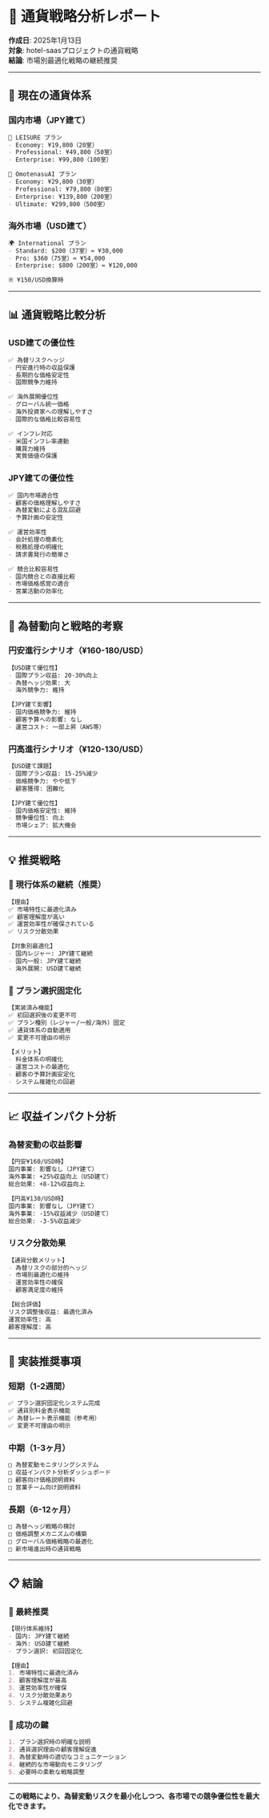 # 💱 通貨戦略分析レポート

**作成日**: 2025年1月13日  
**対象**: hotel-saasプロジェクトの通貨戦略  
**結論**: 市場別最適化戦略の継続推奨

---

## 🎯 **現在の通貨体系**

### **国内市場（JPY建て）**
```markdown
🏨 LEISURE プラン
- Economy: ¥19,800（20室）
- Professional: ¥49,800（50室）
- Enterprise: ¥99,800（100室）

🏢 OmotenasuAI プラン
- Economy: ¥29,800（30室）
- Professional: ¥79,800（80室）
- Enterprise: ¥139,800（200室）
- Ultimate: ¥299,800（500室）
```

### **海外市場（USD建て）**
```markdown
🌍 International プラン
- Standard: $200（37室）≈ ¥30,000
- Pro: $360（75室）≈ ¥54,000
- Enterprise: $800（200室）≈ ¥120,000

※ ¥150/USD換算時
```

---

## 📊 **通貨戦略比較分析**

### **USD建ての優位性**
```markdown
✅ 為替リスクヘッジ
- 円安進行時の収益保護
- 長期的な価格安定性
- 国際競争力維持

✅ 海外展開優位性
- グローバル統一価格
- 海外投資家への理解しやすさ
- 国際的な価格比較容易性

✅ インフレ対応
- 米国インフレ率連動
- 購買力維持
- 実質価値の保護
```

### **JPY建ての優位性**
```markdown
✅ 国内市場適合性
- 顧客の価格理解しやすさ
- 為替変動による混乱回避
- 予算計画の安定性

✅ 運営効率性
- 会計処理の簡素化
- 税務処理の明確化
- 請求書発行の簡単さ

✅ 競合比較容易性
- 国内競合との直接比較
- 市場価格感覚の適合
- 営業活動の効率化
```

---

## 🔮 **為替動向と戦略的考察**

### **円安進行シナリオ（¥160-180/USD）**
```markdown
【USD建て優位性】
- 国際プラン収益: 20-30%向上
- 為替ヘッジ効果: 大
- 海外競争力: 維持

【JPY建て影響】
- 国内価格競争力: 維持
- 顧客予算への影響: なし
- 運営コスト: 一部上昇（AWS等）
```

### **円高進行シナリオ（¥120-130/USD）**
```markdown
【USD建て課題】
- 国際プラン収益: 15-25%減少
- 価格競争力: やや低下
- 顧客獲得: 困難化

【JPY建て優位性】
- 国内価格安定性: 維持
- 競争優位性: 向上
- 市場シェア: 拡大機会
```

---

## 💡 **推奨戦略**

### **🎯 現行体系の継続（推奨）**
```markdown
【理由】
✅ 市場特性に最適化済み
✅ 顧客理解度が高い
✅ 運営効率性が確保されている
✅ リスク分散効果

【対象別最適化】
- 国内レジャー: JPY建て継続
- 国内一般: JPY建て継続  
- 海外展開: USD建て継続
```

### **🔄 プラン選択固定化**
```markdown
【実装済み機能】
✅ 初回選択後の変更不可
✅ プラン種別（レジャー/一般/海外）固定
✅ 通貨体系の自動適用
✅ 変更不可理由の明示

【メリット】
- 料金体系の明確化
- 運営コストの最適化
- 顧客の予算計画安定化
- システム複雑化の回避
```

---

## 📈 **収益インパクト分析**

### **為替変動の収益影響**
```markdown
【円安¥160/USD時】
国内事業: 影響なし（JPY建て）
海外事業: +25%収益向上（USD建て）
総合効果: +8-12%収益向上

【円高¥130/USD時】
国内事業: 影響なし（JPY建て）
海外事業: -15%収益減少（USD建て）
総合効果: -3-5%収益減少
```

### **リスク分散効果**
```markdown
【通貨分散メリット】
- 為替リスクの部分的ヘッジ
- 市場別最適化の維持
- 運営効率性の確保
- 顧客満足度の維持

【総合評価】
リスク調整後収益: 最適化済み
運営効率性: 高
顧客理解度: 高
```

---

## 🎯 **実装推奨事項**

### **短期（1-2週間）**
```markdown
✅ プラン選択固定化システム完成
✅ 通貨別料金表示機能
✅ 為替レート表示機能（参考用）
✅ 変更不可理由の明示
```

### **中期（1-3ヶ月）**
```markdown
□ 為替変動モニタリングシステム
□ 収益インパクト分析ダッシュボード
□ 顧客向け価格説明資料
□ 営業チーム向け説明資料
```

### **長期（6-12ヶ月）**
```markdown
□ 為替ヘッジ戦略の検討
□ 価格調整メカニズムの構築
□ グローバル価格戦略の最適化
□ 新市場進出時の通貨戦略
```

---

## 📋 **結論**

### **💎 最終推奨**
```markdown
【現行体系維持】
- 国内: JPY建て継続
- 海外: USD建て継続
- プラン選択: 初回固定化

【理由】
1. 市場特性に最適化済み
2. 顧客理解度が最高
3. 運営効率性が確保
4. リスク分散効果あり
5. システム複雑化回避
```

### **🎯 成功の鍵**
```markdown
1. プラン選択時の明確な説明
2. 通貨選択理由の顧客理解促進
3. 為替変動時の適切なコミュニケーション
4. 継続的な市場動向モニタリング
5. 必要時の柔軟な戦略調整
```

---

**この戦略により、為替変動リスクを最小化しつつ、各市場での競争優位性を最大化できます。** 